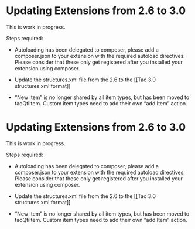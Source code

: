 <!--
created_at: '2014-08-19 14:29:10'
updated_at: '2015-04-13 13:32:00'
authors:
    - 'Joel Bout'
tags:
    - 'TAO 3 0'
-->

Updating Extensions from 2.6 to 3.0
===================================

This is work in progress.

Steps required:

-   Autoloading has been delegated to composer, please add a composer.json to your extension with the required autoload directives. Please consider that these only get registered after you installed your extension using composer.

<!-- -->

-   Update the structures.xml file from the 2.6 to the [[Tao 3.0 structures.xml format]]

<!-- -->

-   “New Item” is no longer shared by all item types, but has been moved to taoQtiItem. Custom item types need to add their own “add Item” action.

Updating Extensions from 2.6 to 3.0
===================================

This is work in progress.

Steps required:

-   Autoloading has been delegated to composer, please add a composer.json to your extension with the required autoload directives. Please consider that these only get registered after you installed your extension using composer.

<!-- -->

-   Update the structures.xml file from the 2.6 to the [[Tao 3.0 structures.xml format]]

<!-- -->

-   “New Item” is no longer shared by all item types, but has been moved to taoQtiItem. Custom item types need to add their own “add Item” action.


